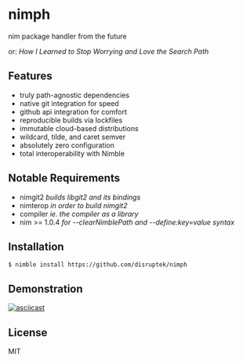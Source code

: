 # nimph
nim package handler from the future

or: _How I Learned to Stop Worrying and Love the Search Path_

## Features
- truly path-agnostic dependencies
- native git integration for speed
- github api integration for comfort
- reproducible builds via lockfiles
- immutable cloud-based distributions
- wildcard, tilde, and caret semver
- absolutely zero configuration
- total interoperability with Nimble

## Notable Requirements
- nimgit2 _builds libgit2 and its bindings_
- nimterop _in order to build nimgit2_
- compiler _ie. the compiler as a library_
- nim >= 1.0.4 _for --clearNimblePath and --define:key=value syntax_

## Installation
```
$ nimble install https://github.com/disruptek/nimph
```

## Demonstration
[![asciicast](https://asciinema.org/a/aoDAm39yjoKenepl15L3AyfzN.svg)](https://asciinema.org/a/aoDAm39yjoKenepl15L3AyfzN)

## License
MIT
